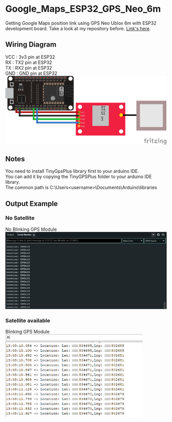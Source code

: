 # Google_Maps_ESP32_GPS_Neo_6m
Getting Google Maps position link using GPS Neo Ublox 6m with ESP32 development board.
Take a look at my repository before. [Link's here](https://github.com/samueljovial21/ESP32_GPS_Neo_6m.git).

## Wiring Diagram
VCC : 3v3 pin at ESP32 <br/>
RX  : TX2 pin at ESP32 <br/>
TX  : RX2 pin at ESP32 <br/>
GND : GND pin at ESP32 <br/>
<img src="./ESP32_GPS_Neo_6m_Wiring.png">

## Notes
You need to install TinyGpsPlus library first to your arduino IDE. <br/>
You can add it by copying the TinyGPSPlus folder to your arduino IDE library. <br/>
The common path is C:\Users\<username>\Documents\Arduino\libraries

## Output Example
### No Satellite
No Blinking GPS Module <br/>
<img src="./No_Satellite.PNG">

### Satellite available
Blinking GPS Module <br/>
<img src="./Available_Location.PNG">
